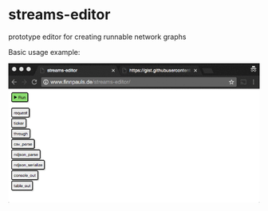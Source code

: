 # streams-editor
prototype editor for creating runnable network graphs

Basic usage example:

![example gif](8bgoCxJl2B.gif)
